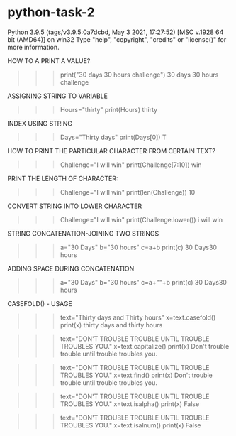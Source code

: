 # python-task-2
Python 3.9.5 (tags/v3.9.5:0a7dcbd, May  3 2021, 17:27:52) [MSC v.1928 64 bit (AMD64)] on win32
Type "help", "copyright", "credits" or "license()" for more information. 

HOW TO A PRINT A VALUE?
>>> print("30 days 30 hours challenge")
30 days 30 hours challenge

ASSIGNING STRING TO VARIABLE
>>> Hours="thirty"
>>> print(Hours)
thirty

INDEX USING STRING
>>> Days="Thirty days"
>>> print(Days[0])
T

HOW TO PRINT THE PARTICULAR CHARACTER FROM CERTAIN TEXT?
>>> Challenge="I will win"
>>> print(Challenge[7:10])
win

PRINT THE LENGTH OF CHARACTER:

>>> Challenge="I will win"
>>> print(len(Challenge))
10

CONVERT STRING INTO LOWER CHARACTER 
>>> Challenge="I will win"
>>> print(Challenge.lower())
i will win

STRING CONCATENATION-JOINING TWO STRINGS

>>> a="30 Days"
>>> b="30 hours"
>>> c=a+b
>>> print(c)
30 Days30 hours

ADDING SPACE DURING CONCATENATION

>>> a="30 Days"
>>> b="30 hours"
>>> c=a+""+b
>>> print(c)
30 Days30 hours

CASEFOLD() - USAGE

>>> text="Thirty days and Thirty hours"
>>> x=text.casefold()
>>> print(x)
thirty days and thirty hours
  
>>> text="DON'T TROUBLE TROUBLE UNTIL TROUBLE TROUBLES YOU."
>>> x=text.capitalize()
>>> print(x)
Don't trouble trouble until trouble troubles you.
  
>>> text="DON'T TROUBLE TROUBLE UNTIL TROUBLE TROUBLES YOU."
>>> x=text.find()
>>> print(x)
Don't trouble trouble until trouble troubles you.
  
>>> text="DON'T TROUBLE TROUBLE UNTIL TROUBLE TROUBLES YOU."
>>> x=text.isalpha()
>>> print(x)
False
  
>>> text="DON'T TROUBLE TROUBLE UNTIL TROUBLE TROUBLES YOU."
>>> x=text.isalnum()
>>> print(x)
False
